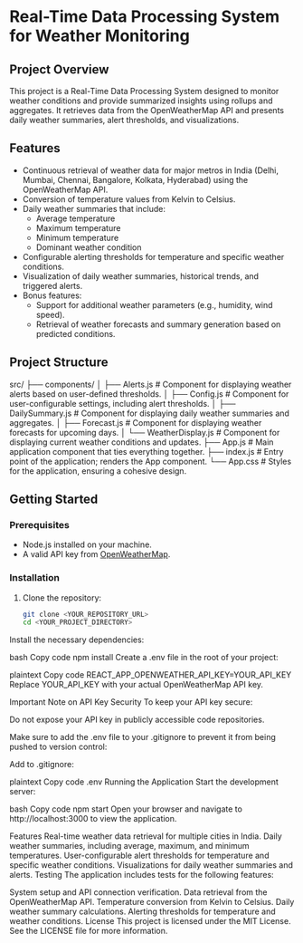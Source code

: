 # Real-Time Data Processing System for Weather Monitoring

## Project Overview

This project is a Real-Time Data Processing System designed to monitor weather conditions and provide summarized insights using rollups and aggregates. It retrieves data from the OpenWeatherMap API and presents daily weather summaries, alert thresholds, and visualizations.

## Features

- Continuous retrieval of weather data for major metros in India (Delhi, Mumbai, Chennai, Bangalore, Kolkata, Hyderabad) using the OpenWeatherMap API.
- Conversion of temperature values from Kelvin to Celsius.
- Daily weather summaries that include:
  - Average temperature
  - Maximum temperature
  - Minimum temperature
  - Dominant weather condition
- Configurable alerting thresholds for temperature and specific weather conditions.
- Visualization of daily weather summaries, historical trends, and triggered alerts.
- Bonus features:
  - Support for additional weather parameters (e.g., humidity, wind speed).
  - Retrieval of weather forecasts and summary generation based on predicted conditions.

## Project Structure

src/
├── components/
│   ├── Alerts.js           # Component for displaying weather alerts based on user-defined thresholds.
│   ├── Config.js           # Component for user-configurable settings, including alert thresholds.
│   ├── DailySummary.js      # Component for displaying daily weather summaries and aggregates.
│   ├── Forecast.js          # Component for displaying weather forecasts for upcoming days.
│   └── WeatherDisplay.js     # Component for displaying current weather conditions and updates.
├── App.js                   # Main application component that ties everything together.
├── index.js                 # Entry point of the application; renders the App component.
└── App.css                  # Styles for the application, ensuring a cohesive design.




## Getting Started

### Prerequisites

- Node.js installed on your machine.
- A valid API key from [OpenWeatherMap](https://openweathermap.org/).

### Installation

1. Clone the repository:

   ```bash
   git clone <YOUR_REPOSITORY_URL>
   cd <YOUR_PROJECT_DIRECTORY>
Install the necessary dependencies:

bash
Copy code
npm install
Create a .env file in the root of your project:

plaintext
Copy code
REACT_APP_OPENWEATHER_API_KEY=YOUR_API_KEY
Replace YOUR_API_KEY with your actual OpenWeatherMap API key.

Important Note on API Key Security
To keep your API key secure:

Do not expose your API key in publicly accessible code repositories.

Make sure to add the .env file to your .gitignore to prevent it from being pushed to version control:

Add to .gitignore:

plaintext
Copy code
.env
Running the Application
Start the development server:

bash
Copy code
npm start
Open your browser and navigate to http://localhost:3000 to view the application.

Features
Real-time weather data retrieval for multiple cities in India.
Daily weather summaries, including average, maximum, and minimum temperatures.
User-configurable alert thresholds for temperature and specific weather conditions.
Visualizations for daily weather summaries and alerts.
Testing
The application includes tests for the following features:

System setup and API connection verification.
Data retrieval from the OpenWeatherMap API.
Temperature conversion from Kelvin to Celsius.
Daily weather summary calculations.
Alerting thresholds for temperature and weather conditions.
License
This project is licensed under the MIT License. See the LICENSE file for more information.










